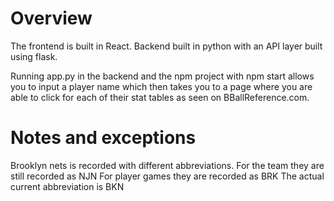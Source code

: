 # Overview

The frontend is built in React. Backend built in python with an API layer built using flask.

Running app.py in the backend and the npm project with npm start allows you to input a player name
which then takes you to a page where you are able to click for each of their stat tables as 
seen on BBallReference.com.

# Notes and exceptions 

Brooklyn nets is recorded with different abbreviations. 
For the team they are still recorded as NJN
For player games they are recorded as BRK
The actual current abbreviation is BKN
